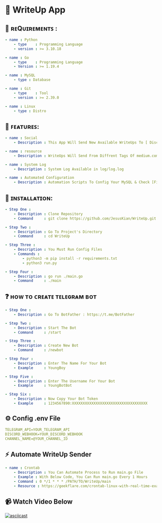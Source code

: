 # 📰 WriteUp App

## 👀 ʀᴇQᴜɪʀᴇᴍᴇɴᴛꜱ :
```yaml
- name : Python
    - type    : Programming Language
    - version : >= 3.10.18

- name : Go
    - type    : Programming Language
    - Version : >= 1.19.4

- name : MySQL
    - type : Database

- name : Git
    - type    : Tool
    - version : >= 2.39.0

- name : Linux
    - type : Distro
```

## 🦾 ꜰᴇᴀᴛᴜʀᴇꜱ:
```yaml
- name : Social
    - Description : This App Will Send New Available WriteUps To [ Discord , Telegram ]

- name : resource
    - Description : WriteUps Will Send From Diffrent Tags Of medium.com

- name : System Log
    - Description : System Log Available in log/log.log

- name : Automated Configuration
    - Description : Automation Scripts To Config Your MySQL & Check [Files, Directories, Packages], Written in Python
```

## 🏁 ɪɴꜱᴛᴀʟʟᴀᴛɪᴏɴ:
```yaml
- Step One :
    - Description : Clone Repository
    - Command     : git clone https://github.com/JesusKian/WriteUp.git

- Step Two :
    - Description : Go To Project's Directory
    - Command     : cd WriteUp

- Step Three :
    - Description : You Must Run Config Files
    - Commands : 
        - python3 -m pip install -r requirements.txt
        - python3 run.py

- Step Four :
    - Description : go run ./main.go
    - Command     : ./main
```


## ❓ ʜᴏᴡ ᴛᴏ ᴄʀᴇᴀᴛᴇ ᴛᴇʟᴇɢʀᴀᴍ ʙᴏᴛ
```yaml
- Step One :
    - Description : Go To BotFather : https://t.me/BotFather

- Step Two :
    - Description : Start The Bot
    - Command     : /start

- Step Three :
    - Description : Create New Bot
    - Command     : /newbot

- Step Four :
    - Description : Enter The Name For Your Bot
    - Example     : YoungBoy

- Step Five :
    - Description : Enter The Username For Your Bot
    - Example     : YoungBotBot

- Step Six :
    - Description : Now Copy Your Bot Token
    - Example     : 1234567890:XXXXXXXXXXXXXXXXXXXXXXXXXXXXXXXXXXX
```

## ⚙️ Config .env File
```yaml
TELEGRAM_API=YOUR_TELEGRAM_API
DISCORD_WEBHOOK=YOUR_DISCORD_WEBHOOK
CHANNEL_NAME=@YOUR_CHANNEL_ID
```

## ⚡️ Automate WriteUp Sender
```yaml
- name : Crontab
    - Description : You Can Automate Process to Run main.go File
    - Example : With Below Code, You Can Run main.go Every 1 Hours
    - Command : 0 */1 * * * /PATH/TO/WriteUp/main
    - Resource : https://geekflare.com/crontab-linux-with-real-time-examples-and-tools/
```

## 📹 Watch Video Below
[![asciicast](https://asciinema.org/a/jDtA4QHs0s4zKJDXOdUK7dVdu.svg)](https://asciinema.org/a/jDtA4QHs0s4zKJDXOdUK7dVdu)
